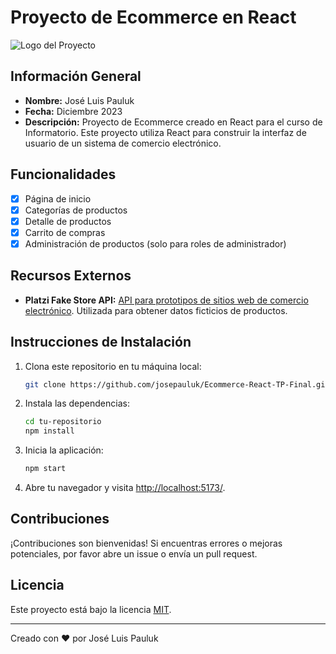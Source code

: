 # Proyecto de Ecommerce en React

![Logo del Proyecto](ruta/al/logo.png)

## Información General

- **Nombre:** José Luis Pauluk
- **Fecha:** Diciembre 2023
- **Descripción:** Proyecto de Ecommerce creado en React para el curso de Informatorio. Este proyecto utiliza React para construir la interfaz de usuario de un sistema de comercio electrónico.

## Funcionalidades

- [x] Página de inicio
- [x] Categorías de productos
- [x] Detalle de productos
- [x] Carrito de compras
- [x] Administración de productos (solo para roles de administrador)

## Recursos Externos

- **Platzi Fake Store API:** [API para prototipos de sitios web de comercio electrónico](https://fakestoreapi.com/). Utilizada para obtener datos ficticios de productos.

## Instrucciones de Instalación

1. Clona este repositorio en tu máquina local:

    ```bash
    git clone https://github.com/josepauluk/Ecommerce-React-TP-Final.git
    ```

2. Instala las dependencias:

    ```bash
    cd tu-repositorio
    npm install
    ```

3. Inicia la aplicación:

    ```bash
    npm start
    ```

4. Abre tu navegador y visita [http://localhost:5173/](http://localhost:5173/).

## Contribuciones

¡Contribuciones son bienvenidas! Si encuentras errores o mejoras potenciales, por favor abre un issue o envía un pull request.

## Licencia

Este proyecto está bajo la licencia [MIT](LICENSE).

---
Creado con ❤️ por José Luis Pauluk
